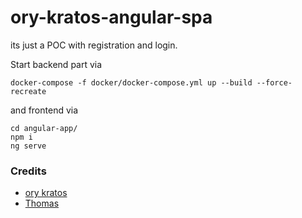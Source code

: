 # ory-kratos-angular-spa
its just a POC with registration and login.


Start backend part via
```
docker-compose -f docker/docker-compose.yml up --build --force-recreate
```

and frontend via 
```
cd angular-app/
npm i
ng serve
```

### Credits
- [ory kratos](https://www.ory.sh/docs/kratos/quickstart)
- [Thomas](https://github.com/TMInnovations/testorykratos)
